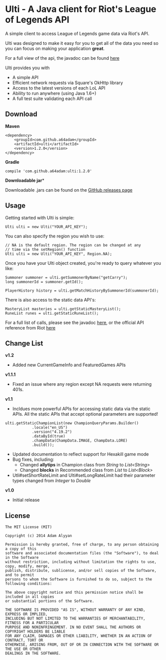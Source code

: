 Ulti - A Java client for Riot's League of Legends API
=====

A simple client to access League of Legends game data via Riot's API.

Ulti was designed to make it easy for you to get all of the data you need so you can focus on making your application **great**.

For a full view of the api, the javadoc can be found [here](https://a64adam.github.io/ulti)

Ulti provides you with
- A simple API
- Efficient network requests via Square's OkHttp library
- Access to the latest versions of each LoL API
- Ability to run anywhere (using Java 1.6+)
- A full test suite validating each API call

## Download

**Maven**
```
<dependency>
    <groupId>com.github.a64adam</groupId>
    <artifactId>ulti</artifactId>
    <version>1.2.0</version>
</dependency>
```

**Gradle**
```
compile 'com.github.a64adam:ulti:1.2.0'
```

**Downloadable jar***

Downloadable .jars can be found on the [GitHub releases page](https://github.com/a64adam/ulti/releases)


## Usage
Getting started with Ulti is simple:
```
Ulti ulti = new Ulti("YOUR_API_KEY");
```

You can also specify the region you wish to use:
```
// NA is the default region. The region can be changed at any
// time via the setRegion() function
Ulti ulti = new Ulti("YOUR_API_KEY", Region.NA);
```

Once you have your Ulti object created, you're ready to query whatever you like:
```
Summoner summoner = ulti.getSummonerByName("getCarry");
long summonerId = summoner.getId();

PlayerHistory history = ulti.getMatchHistoryBySummonerId(summonerId);
```

There is also access to the static data API's:
```
MasteryList masteries = ulti.getStaticMasteryList();
RuneList runes = ulti.getStaticRuneList();
```

For a full list of calls, please see the javadoc [here](https://a64adam.github.io/ulti), or the official API reference from Riot [here](https://developer.riotgames.com/api/methods)

## Change List
**v1.2**
- Added new CurrentGameInfo and FeaturedGames APIs

**v1.1.1**
- Fixed an issue where any region except NA requests were returning 401s.

**v1.1**
- Incldues more powerful APIs for accessing static data via the static APIs. All the static APIs that accept optional parameters are supported!
```
ulti.getStaticChampionList(new ChampionQueryParams.Builder()
            .locale("en_US")
            .version("4.19.2")
            .dataById(true)
            .champData(ChampData.IMAGE, ChampData.LORE)
            .build());
```
- Updated documentation to reflect support for Hexakill game mode
- Bug fixes, including:
  - Changed **allytips** in Champion class from *String* to *List\<String\>*
  - Changed **blocks** in Recommended class from *List<String>* to *List\<Block\>*
- Utli#setShortRateLimit and Ulti#setLongRateLimit had their parameter types changed from *Integer* to *Double*

**v1.0**
- Initial release

## License
```
The MIT License (MIT)

Copyright (c) 2014 Adam Alyyan

Permission is hereby granted, free of charge, to any person obtaining a copy of this 
software and associated documentation files (the "Software"), to deal in the Software 
without restriction, including without limitation the rights to use, copy, modify, merge, 
publish, distribute, sublicense, and/or sell copies of the Software, and to permit 
persons to whom the Software is furnished to do so, subject to the following conditions:

The above copyright notice and this permission notice shall be included in all copies 
or substantial portions of the Software.

THE SOFTWARE IS PROVIDED "AS IS", WITHOUT WARRANTY OF ANY KIND, EXPRESS OR IMPLIED, 
INCLUDING BUT NOT LIMITED TO THE WARRANTIES OF MERCHANTABILITY, FITNESS FOR A PARTICULAR 
PURPOSE AND NONINFRINGEMENT. IN NO EVENT SHALL THE AUTHORS OR COPYRIGHT HOLDERS BE LIABLE 
FOR ANY CLAIM, DAMAGES OR OTHER LIABILITY, WHETHER IN AN ACTION OF CONTRACT, TORT OR 
OTHERWISE, ARISING FROM, OUT OF OR IN CONNECTION WITH THE SOFTWARE OR THE USE OR OTHER 
DEALINGS IN THE SOFTWARE.
```
